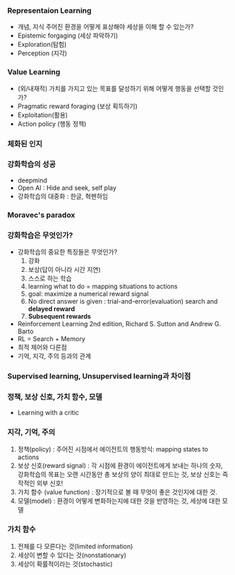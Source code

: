 ### Representaion Learning
- 개념, 지식 주어진 환경을 어떻게 표상해야 세상을 이해 할 수 있는가?
- Epistemic forgaging (세상 파악하기)
- Exploration(탐험)
- Perception (지각)

### Value Learning 
- (외/내재적) 가치를 가지고 있는 목표를 달성하기 위해 어떻게 행동을 선택할 것인가?
- Pragmatic reward foraging (보상 획득하기)
- Exploitation(활용)
- Action policy (행동 정책)

### 체화된 인지

### 강화학습의 성공
- deepmind
- Open AI : Hide and seek, self play
- 강화학습의 대중화 : 한글, 혁펜하임

### Moravec's paradox


### 강화학습은 무엇인가?
- 강화학습의 중요한 특징들은 무엇인가?
    1. 강화
    1. 보상(답이 아니라 시간 지연)
    1. 스스로 하는 학습
    1. learning what to do = mapping situations to actions
    1. goal: maximize a numerical reward signal
    1. No direct answer is given : trial-and-error(evaluation) search and <b>delayed reward</b>
    1. <b>Subsequent rewards</b>
- Reinforcement Learning 2nd edition, Richard S. Sutton and Andrew G. Barto
- RL = Search + Memory
- 최적 제어와 다른점
- 기억, 지각, 주의 등과의 관계

### Supervised learning, Unsupervised learning과 차이점
### 정책, 보상 신호, 가치 함수, 모델
- Learning with a critic

### 지각, 기억, 주의
1. 정책(policy) : 주어진 시점에서 에이전트의 행동방식: mapping states to actions
1. 보상 신호(reward signal) : 각 시점에 환경이 에이전트에게 보내는 하나의 숫자, 강화학습의 목표는 오랜 시간동안 총 보상의 양이 최대로 만드는 것, 보상 신호는 즉작적인 외부 신호!
1. 가치 함수 (value function) : 장기적으로 볼 때 무엇이 좋은 것인지에 대한 것.
1. 모델(model) : 환경이 어떻게 변화하는지에 대한 것을 반영하는 것, 세상에 대한 모델

### 가치 함수
1. 전체를 다 모른다는 것(limited information)
1. 세상이 변할 수 있다는 것(nonstationary)
1. 세상이 확률적이라는 것(stochastic)